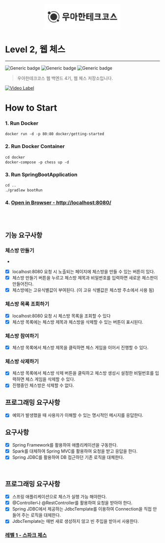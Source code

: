 <p align="center">
    <img src="./woowacourse.png" alt="우아한테크코스" width="250px">
</p>

# Level 2, 웹 체스

---

![Generic badge](https://img.shields.io/badge/Level2-chess-green.svg)
![Generic badge](https://img.shields.io/badge/test-142_passed-blue.svg)
![Generic badge](https://img.shields.io/badge/version-1.0.0-brightgreen.svg)

> 우아한테크코스 웹 백엔드 4기, 웹 체스 저장소입니다.

[![Video Label](http://img.youtube.com/vi/xGw8WqAIQDY/0.jpg)](https://youtu.be/xGw8WqAIQDY)

# How to Start

### 1. Run Docker

```
docker run -d -p 80:80 docker/getting-started 
```

### 2. Run Docker Container

```
cd docker
docker-compose -p chess up -d
```

### 3. Run SpringBootApplication

```
cd ..
./gradlew bootRun
```

### 4. [Open in Browser - http://localhost:8080/](http://localhost:8080/)

<br><br>

## 기능 요구사항

### 체스방 만들기
- 

- [x] localhost:8080 요청 시 노출되는 페이지에 체스방을 만들 수 있는 버튼이 있다.
- [x] 체스방 만들기 버튼을 누르고 체스방 제목과 비밀번호를 입력하면 새로운 체스판이 만들어진다.
- [x] 체스방에는 고유식별값이 부여된다. (이 고유 식별값은 체스방 주소에서 사용 됨)

### 체스방 목록 조회하기

- [x] localhost:8080 요청 시 체스방 목록을 조회할 수 있다
- [x] 체스방 목록에는 체스방 제목과 체스방을 삭제할 수 있는 버튼이 표시된다.

### 체스방 참여하기

- [x] 체스방 목록에서 체스방 제목을 클릭하면 체스 게임을 이어서 진행할 수 있다.

### 체스방 삭제하기

- [x] 체스방 목록에서 체스방 삭제 버튼을 클릭하고 체스방 생성시 설정한 비밀번호를 입력하면 체스 게임을 삭제할 수 있다.
- [x] 진행중인 체스방은 삭제할 수 없다.

## 프로그래밍 요구사항

- [x] 예외가 발생했을 때 사용자가 이해할 수 있는 명시적인 메시지를 응답한다.

## 요구사항

- [x] Spring Framework를 활용하여 애플리케이션을 구동한다.
- [x] Spark를 대체하여 Spring MVC를 활용하여 요청을 받고 응답을 한다.
- [x] Spring JDBC를 활용하여 DB 접근하던 기존 로직을 대체한다.

<br>

## 프로그래밍 요구사항

- [x] 스프링 애플리케이션으로 체스가 실행 가능 해야한다.
- [x] @Controller나 @RestController를 활용하여 요청을 받아야 한다.
- [x] Spring JDBC에서 제공하는 JdbcTemplate를 이용하여 Connection을 직접 만들어 주는 로직을 대체한다.
- [x] JdbcTemplate는 매번 새로 생성하지 않고 빈 주입을 받아서 사용한다.

### [레벨 1 - 스파크 체스](https://github.com/hj-Rich/java-chess/tree/step4,5)

<br><br>
